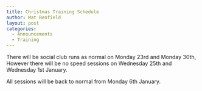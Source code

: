 ```yaml
---
title: Christmas Training Schedule
author: Mat Benfield
layout: post
categories:
  - Announcements
  - Training
---
```

 

There will be social club runs as normal on Monday 23rd and Monday 30th, However there will be no speed sessions on Wednesday 25th and Wednesday 1st January.

All sessions will be back to normal from Monday 6th January.
